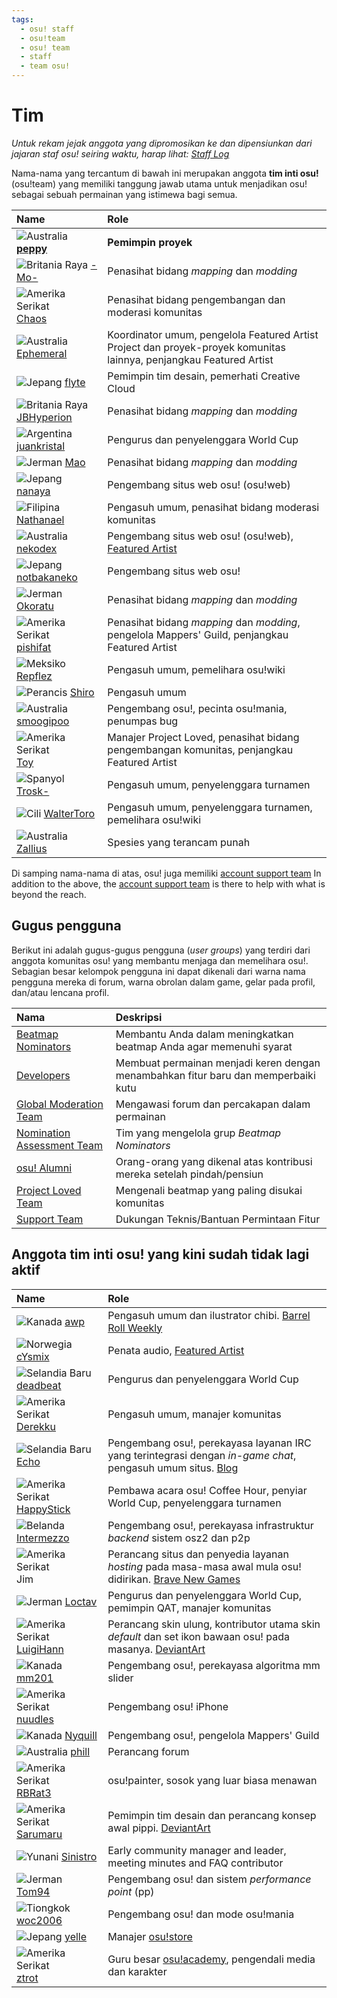 ```yaml
---
tags:
  - osu! staff
  - osu!team
  - osu! team
  - staff
  - team osu!
---
```


# Tim

*Untuk rekam jejak anggota yang dipromosikan ke dan dipensiunkan dari jajaran staf osu! seiring waktu, harap lihat: [Staff Log](/wiki/Staff_Log)*

Nama-nama yang tercantum di bawah ini merupakan anggota **tim inti osu!** (osu!team) yang memiliki tanggung jawab utama untuk menjadikan osu! sebagai sebuah permainan yang istimewa bagi semua.

| Name | Role <!-- TODO: "Featured Artist outreach" isn't a role but I'm not sure how to write it as one... --> |
| :-- | :-- |
| ![][flag_AU] **[peppy](https://osu.ppy.sh/users/2)** | **Pemimpin proyek** |
| ![][flag_GB] [-Mo-](https://osu.ppy.sh/users/2202163) | Penasihat bidang *mapping* dan *modding* |
| ![][flag_US] [Chaos](https://osu.ppy.sh/users/2628870) | Penasihat bidang pengembangan dan moderasi komunitas |
| ![][flag_AU] [Ephemeral](https://osu.ppy.sh/users/102335) | Koordinator umum, pengelola Featured Artist Project dan proyek-proyek komunitas lainnya, penjangkau Featured Artist |
| ![][flag_JP] [flyte](https://osu.ppy.sh/users/3103765) | Pemimpin tim desain, pemerhati Creative Cloud |
| ![][flag_GB] [JBHyperion](https://osu.ppy.sh/users/4879508) | Penasihat bidang *mapping* dan *modding* |
| ![][flag_AR] [juankristal](https://osu.ppy.sh/users/443656) | Pengurus dan penyelenggara World Cup |
| ![][flag_DE] [Mao](https://osu.ppy.sh/users/2204515) | Penasihat bidang *mapping* dan *modding* |
| ![][flag_JP] [nanaya](https://osu.ppy.sh/users/2387883) | Pengembang situs web osu! (osu!web) |
| ![][flag_PH] [Nathanael](https://osu.ppy.sh/users/2295078) | Pengasuh umum, penasihat bidang moderasi komunitas |
| ![][flag_AU] [nekodex](https://osu.ppy.sh/users/102) | Pengembang situs web osu! (osu!web), [Featured Artist](https://osu.ppy.sh/beatmaps/artists/1) |
| ![][flag_JP] [notbakaneko](https://osu.ppy.sh/users/10751776) | Pengembang situs web osu! |
| ![][flag_DE] [Okoratu](https://osu.ppy.sh/users/1623405) | Penasihat bidang *mapping* dan *modding* |
| ![][flag_US] [pishifat](https://osu.ppy.sh/users/3178418) | Penasihat bidang *mapping* dan *modding*, pengelola Mappers' Guild, penjangkau Featured Artist |
| ![][flag_MX] [Repflez](https://osu.ppy.sh/users/201392) | Pengasuh umum, pemelihara osu!wiki |
| ![][flag_FR] [Shiro](https://osu.ppy.sh/users/113005) | Pengasuh umum |
| ![][flag_AU] [smoogipoo](https://osu.ppy.sh/users/1040328) | Pengembang osu!, pecinta osu!mania, penumpas bug |
| ![][flag_US] [Toy](https://osu.ppy.sh/users/2757689) | Manajer Project Loved, penasihat bidang pengembangan komunitas, penjangkau Featured Artist |
| ![][flag_ES] [Trosk-](https://osu.ppy.sh/users/3469385) | Pengasuh umum, penyelenggara turnamen |
| ![][flag_CL] [WalterToro](https://osu.ppy.sh/users/5281416) | Pengasuh umum, penyelenggara turnamen, pemelihara osu!wiki |
| ![][flag_AU] [Zallius](https://osu.ppy.sh/users/55) | Spesies yang terancam punah |

Di samping nama-nama di atas, osu! juga memiliki [account support team](Account_support_team)
In addition to the above, the [account support team](Account_support_team) is there to help with what is beyond the reach.

## Gugus pengguna

Berikut ini adalah gugus-gugus pengguna (*user groups*) yang terdiri dari anggota komunitas osu! yang membantu menjaga dan memelihara osu!. Sebagian besar kelompok pengguna ini dapat dikenali dari warna nama pengguna mereka di forum, warna obrolan dalam game, gelar pada profil, dan/atau lencana profil.

| Nama | Deskripsi |
| :-- | :-- |
| [Beatmap Nominators](Beatmap_Nominators) | Membantu Anda dalam meningkatkan beatmap Anda agar memenuhi syarat |
| [Developers](Developers) | Membuat permainan menjadi keren dengan menambahkan fitur baru dan memperbaiki kutu |
| [Global Moderation Team](Global_Moderation_Team) | Mengawasi forum dan percakapan dalam permainan |
| [Nomination Assessment Team](Nomination_Assessment_Team) | Tim yang mengelola grup *Beatmap Nominators* |
| [osu! Alumni](osu!_Alumni) | Orang-orang yang dikenal atas kontribusi mereka setelah pindah/pensiun |
| [Project Loved Team](Project_Loved_Team) | Mengenali beatmap yang paling disukai komunitas |
| [Support Team](Support_Team) | Dukungan Teknis/Bantuan Permintaan Fitur |

## Anggota tim inti osu! yang kini sudah tidak lagi aktif

| Name | Role |
| :-- | :-- |
| ![][flag_CA] [awp](https://osu.ppy.sh/users/2650) | Pengasuh umum dan ilustrator chibi. [Barrel Roll Weekly](http://brw.twinkfish.com/) |
| ![][flag_NO] [cYsmix](https://osu.ppy.sh/users/272870) | Penata audio, [Featured Artist](https://osu.ppy.sh/beatmaps/artists/2) |
| ![][flag_NZ] [deadbeat](https://osu.ppy.sh/users/128370) | Pengurus dan penyelenggara World Cup |
| ![][flag_US] [Derekku](https://osu.ppy.sh/users/91341) | Pengasuh umum, manajer komunitas |
| ![][flag_NZ] [Echo](https://osu.ppy.sh/users/431) | Pengembang osu!, perekayasa layanan IRC yang terintegrasi dengan *in-game chat*, pengasuh umum situs. [Blog](http://blog.echo.sh/) |
| ![][flag_US] [HappyStick](https://osu.ppy.sh/users/256802) | Pembawa acara osu! Coffee Hour, penyiar World Cup, penyelenggara turnamen |
| ![][flag_NL] [Intermezzo](https://osu.ppy.sh/users/136842) | Pengembang osu!, perekayasa infrastruktur *backend* sistem osz2 dan p2p |
| ![][flag_US] Jim | Perancang situs dan penyedia layanan *hosting* pada masa-masa awal mula osu! didirikan. [Brave New Games](http://www.bravegamer.com/) |
| ![][flag_DE] [Loctav](https://osu.ppy.sh/users/71366) | Pengurus dan penyelenggara World Cup, pemimpin QAT, manajer komunitas |
| ![][flag_US] [LuigiHann](https://osu.ppy.sh/users/1079) | Perancang skin ulung, kontributor utama skin *default* dan set ikon bawaan osu! pada masanya. [DeviantArt](https://luigihann.deviantart.com/) |
| ![][flag_CA] [mm201](https://osu.ppy.sh/users/30655) | Pengembang osu!, perekayasa algoritma mm slider |
| ![][flag_US] [nuudles](https://osu.ppy.sh/users/21312) | Pengembang osu! iPhone |
| ![][flag_CA] [Nyquill](https://osu.ppy.sh/users/682935) | Pengembang osu!, pengelola Mappers' Guild |
| ![][flag_AU] [phill](https://osu.ppy.sh/users/53) | Perancang forum |
| ![][flag_US] [RBRat3](https://osu.ppy.sh/users/307202) | osu!painter, sosok yang luar biasa menawan |
| ![][flag_US] [Sarumaru](https://osu.ppy.sh/users/9427) | Pemimpin tim desain dan perancang konsep awal pippi. [DeviantArt](https://sarumaru.deviantart.com/) |
| ![][flag_GR] [Sinistro](https://osu.ppy.sh/users/5530) | Early community manager and leader, meeting minutes and FAQ contributor |
| ![][flag_DE] [Tom94](https://osu.ppy.sh/users/1857058) | Pengembang osu! dan sistem *performance point* (pp) |
| ![][flag_CN] [woc2006](https://osu.ppy.sh/users/1105845) | Pengembang osu! dan mode osu!mania |
| ![][flag_JP] [yelle](https://osu.ppy.sh/users/4916903) | Manajer [osu!store](https://osu.ppy.sh/store/listing) |
| ![][flag_US] [ztrot](https://osu.ppy.sh/users/6347) | Guru besar [osu!academy](/wiki/osu!academy), pengendali media dan karakter |

[flag_AR]: /wiki/shared/flag/AR.gif "Argentina"
[flag_AU]: /wiki/shared/flag/AU.gif "Australia"
[flag_CA]: /wiki/shared/flag/CA.gif "Kanada"
[flag_CL]: /wiki/shared/flag/CL.gif "Cili"
[flag_CN]: /wiki/shared/flag/CN.gif "Tiongkok"
[flag_DE]: /wiki/shared/flag/DE.gif "Jerman"
[flag_ES]: /wiki/shared/flag/ES.gif "Spanyol"
[flag_FR]: /wiki/shared/flag/FR.gif "Perancis"
[flag_GB]: /wiki/shared/flag/GB.gif "Britania Raya"
[flag_GR]: /wiki/shared/flag/GR.gif "Yunani"
[flag_JP]: /wiki/shared/flag/JP.gif "Jepang"
[flag_MX]: /wiki/shared/flag/MX.gif "Meksiko"
[flag_NL]: /wiki/shared/flag/NL.gif "Belanda"
[flag_NO]: /wiki/shared/flag/NO.gif "Norwegia"
[flag_NZ]: /wiki/shared/flag/NZ.gif "Selandia Baru"
[flag_PH]: /wiki/shared/flag/PH.gif "Filipina"
[flag_US]: /wiki/shared/flag/US.gif "Amerika Serikat"
